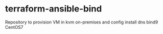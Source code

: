 # terraform-ansible-bind
Repository to provision VM in kvm on-premises and config install dns bind9 CentOS7
